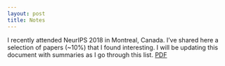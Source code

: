 ```yaml
---
layout: post
title: Notes
---
```


I recently attended NeurIPS 2018 in Montreal, Canada. I’ve shared here a selection of papers (~10%) that I found interesting. I will be updating this document with summaries as I go through this list. [PDF](../Data/NeurIPS_2018_Papers.pdf)
